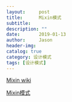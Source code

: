 ```yaml
---
layout:     post
title:      Mixin模式
subtitle:   
description: ""
date:       2019-01-13
author:     Jason
header-img:
catalog: true
category: 设计模式
tags: [设计模式]
---
```


[Mixin wiki](https://en.wikipedia.org/wiki/Mixin)

[Mixin模式](http://www.cnblogs.com/xybaby/p/6484262.html)